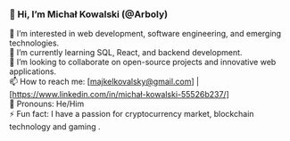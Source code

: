 ### 👋 Hi, I’m Michał Kowalski (@Arboly)  
👀 I’m interested in web development, software engineering, and emerging technologies.  
🌱 I’m currently learning SQL, React, and backend development.  
💞️ I’m looking to collaborate on open-source projects and innovative web applications.  
📫 How to reach me: [majkelkovalsky@gmail.com] | [https://www.linkedin.com/in/michał-kowalski-55526b237/]  
🔹 Pronouns: He/Him  
⚡ Fun fact: I have a passion for cryptocurrency market, blockchain technology and gaming .  


<!---
Arboly/Arboly is a ✨ special ✨ repository because its `README.md` (this file) appears on your GitHub profile.
You can click the Preview link to take a look at your changes.
--->
